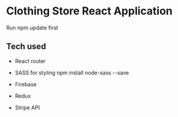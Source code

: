 # Clothing Store React Application
Run npm update first

## Tech used

- React router 

- SASS for styling npm install node-sass --save

- Firebase

- Redux

- Stripe API